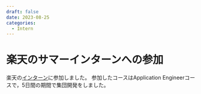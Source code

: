 ```yaml
---
draft: false
date: 2023-08-25
categories:
  - Intern
---
```


# 楽天のサマーインターンへの参加
楽天の[インターン](https://commerce-engineer.rakuten.careers/internship/summer-short?_gl=1*7xkb4k*_ga*MTE0NTgyNzU3LjE2OTU2MDg2MjI.*_ga_CEVFQGZVJ8*MTY5NTYwODYyMi4xLjAuMTY5NTYwODYyMi42MC4wLjA.&_ga=2.106179651.1727810053.1695608622-114582757.1695608622)に参加しました。
参加したコースはApplication Engineerコースで，5日間の期間で集団開発をしました。